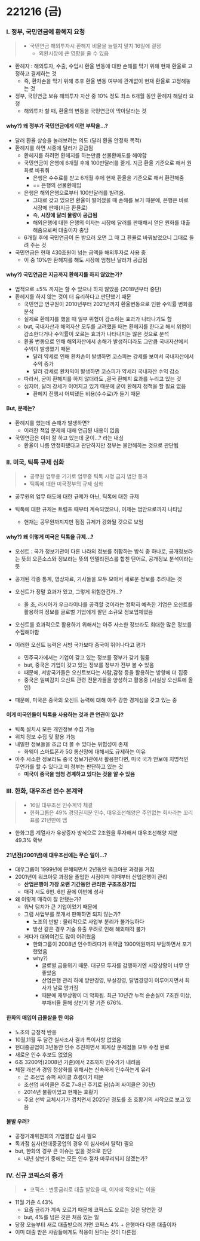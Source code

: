# 221216 (금)

### Ⅰ. 정부, 국민연금에 환헤지 요청

> - 국민연금 해외투자시 환헤지 비율을 늘릴지 말지 16일에 결정
>   - 외환시장에 큰 영향을 줄 수 있음

- 환헤지 : 해외투자, 수출, 수입시 환율 변동에 대한 손해를 막기 위해 현재 환율로 고정하고 결제하는 것
  - 즉, 환차손을 막기 위해 추후 환율 변동 여부에 관계없이 현재 환율로 고정해놓는 것
- 정부, 국민연금 보유 해외투자 자산 중 10% 정도 최소 6개월 동안 환헤지 해달라 요청
  - 해외투자 할 때, 환율의 변동을 국민연금이 막아달라는 것



#### why?) 왜 정부가 국민연금에게 이런 부탁을...?

- 달러 환율 상승을 눌러보려는 의도 (달러 환율 안정화 목적)
- 환헤지를 하면 시중에 달러가 공급됨
  - 환헤지를 하려면 환헤지를 하는만큼 선물환매도를 해야함
  - 국민연금이 은행에 6개월 후에 100만달러를 줄게. 지금 환율 기준으로 해서 원화로 바꿔줘
    - 은행은 수수료를 받고 6개월 후에 현재 환율을 기준으로 해서 환전해줌
    - == 은행의 선물환매입
  - 은행은 해외은행으로부터 100만달러를 빌려옴. 
    - 그대로 갖고 있으면 환율이 떨어졌을 때 손해를 보기 때문에, 은행은 바로 시장에 판매(지금 환율로)
    - 즉, **시장에 달러 물량이 공급됨**
    - 해외은행에 대한 은행의 이자는 시장에 달러를 판매해서 얻은 원화를 대출해줌으로써 대출이자 충당
  - 6개월 후에 국민연금이 돈 받으러 오면 그 때 그 환율로 바꿔놨었으니 그대로 돌려 주는 것
- 국민연금은 현재 430조원이 넘는 금액을 해외투자로 사용 중
  - 이 중 10%만 환헤지를 해도 시장에 엄청난 달러가 공급됨



#### why?) 국민연금은 지금까지 환헤지를 하지 않았는가?

- 법적으로 ±5% 까지는 할 수 있으나 하지 않았음 (2018년부터 중단)
- 환헤지를 하지 않는 것이 더 유리하다고 판단했기 때문
  - 국민연금 연구원이 2010년부터 2021년까지 환율변동으로 인한 수익률 변화를 분석
  - 실제로 환헤지를 했을 때 일부 위험이 감소하는 효과가 나타나기도 함
  - but, 국내자산과 해외자산 모두를 고려했을 때는 환헤지를 한다고 해서 위험이 감소한다거나 수익률이 오르는 효과가 나타나지는 않은 것으로 분석
  - 환율 변동으로 인해 해외자산에서 손해가 발생하더라도 그만큼 국내자산에서 수익이 발생했기 때문
    - 달러 약세로 인해 환차손이 발생하면 코스피는 강세를 보여서 국내자산에서 수익 증가
    - 달러 강세로 환차익이 발생하면 코스피가 약세라 국내자산 수익 감소
  - 따라서, 굳이 환헤지를 하지 않더라도 ,결국 환헤지 효과를 누리고 있는 것
  - 심지어, 달러 강세가 이어지고 있기 때문에 굳이 환헤지 정책을 할 필요 없음
    - 환헤지 진행시 어찌됐든 비용(수수료)가 들기 때문

#### But, 문제는?

- 환헤지를 했는데 손해가 발생하면?
  - 이러한 책임 문제에 대해 언급된 내용이 없음
- 국민연금은 이미 잘 하고 있는데 굳이...? 라는 내심
  - 환율이 나름 안정화됐다고 판단하지만 정부는 불안해하는 것으로 판단됨





### Ⅱ. 미국, 틱톡 규제 심화

> - 공무원 업무용 기기로 업무중 틱톡 시청 금지 법안 통과
> - 틱톡에 대한 미국정부의 규제 심화

- 공무원의 업무 태도에 대한 규제가 아닌, 틱톡에 대한 규제

- 틱톡에 대한 규제는 트럼프 때부터 계속되었으나, 이제는 법안으로까지 나타남
  - 현재는 공무원까지지만 점점 규제가 강화될 것으로 보임




#### why?) 왜 이렇게 미국은 틱톡을 규제...?

- 오신트 : 국가 정보기관이 다른 나라의 정보를 취합하는 방식 중 하나로, 공개정보라는 뜻의 오픈소스와 정보라는 뜻의 인텔리전스를 합친 단어로, 공개정보 분석이라는 뜻
- 공개된 각종 통계, 영상자료, 기사들을 모두 모아서 새로운 정보를 추려내는 것
- 오신트가 정말 효과가 있고, 그렇게 위험한건가...?
  - 올 초, 러시아가 우크라이나를 공격할 것이라는 정확히 예측한 기업은 오신트를 활용하여 정보를 글로벌 기업에게 팔던 소규모 정보업체였음

- 오신트를 효과적으로 활용하기 위해서는 아주 사소한 정보라도 최대한 많은 정보를 수집해야함
- 이러한 오신트 능력은 서방 국가보다 중국이 뛰어나다고 평가
  - 민주국가에서는 기업이 갖고 있는 정보를 정부가 갖기 힘듦
  - but, 중국은 기업이 갖고 있는 정보를 정부가 전부 볼 수 있음
  - 때문에, 서방국가들은 오신트보다는 사람,감청 등을 활용하는 방향에 더 집중
  - 중국은 일찌감치 오신트 관련 전문가들을 양성하고 활용중 (사실상 오신트에 올인)

- 때문에, 미국은 중국의 오신트 능력에 대해 아주 강한 경계심을 갖고 있는 중



#### 이게 미국인들이 틱톡을 사용하는 것과 큰 연관이 있나?

- 틱톡 설치시 모든 개인정보 수집 가능
- 위치 정보 수집 및 활용 가능
- 내밀한 정보들을 조금 더 볼 수 있다는 위험성이 존재
  - 화웨이 스마트폰과 5G 통신망에 대해서도 규제하는 이유
- 아주 사소한 정보라도 중국 정보기관에서 활용한다면, 미국 국가 안보에 치명적인 무언가를 할 수 있다고 미 정부는 판단하고 있는 것
  - **미국이 중국을 엄청 경계하고 있다는 것을 알 수 있음**



### Ⅲ. 한화, 대우조선 인수 본계약

> - 16일 대우조선 인수계약 체결
> - 한화그룹은 49% 경영권지분 인수, 대우조선해양은 주인없는 회사라는 꼬리표를 21년만에 뗌



- 한화그룹 계열사가 유상증자 방식으로 2조원을 투자해서 대우조선해양 지분 49.3% 확보



#### 21년전(2001년)에 대우조선에는 무슨 일이...?

- 대우그룹이 1999년에 분해되면서 2년동안 워크아웃 과정을 거침
- 2001년이 워크아웃 과정을 졸업한 시점이며 이때부터 산업은행이 관리
  - **산업은행이 가장 오랜 기간동안 관리한 구조조정기업**
  - 매각 시도 6번. 6번 끝에 이번에 성사
- 왜 이렇게 매각이 잘 안됐는가?
  - 워낙 덩치가 큰 기업이었기 때문에
  - 그럼 사업부를 쪼개서 판매하면 되지 않는가?
    - 노조의 반발 : 물리적으로 사업부 분리가 불가능하다
    - 방산 같은 경우 기술 유출 우려로 인해 해외매각 불가
  - 게다가 대외여건도 많이 어려웠음
    - 한화그룹이 2008년 인수하려다가 위약금 1900억원까지 부담하면서 포기했었음
    - why?) 
      - 글로벌 금융위기 때문. 대규모 투자를 감행하기엔 시장상황이 너무 안좋았음
      - 산업은행 관리 하에 방만경영, 부실경영, 탈법경영이 이루어지면서 회사가 날로 망가짐
      - 때문에 재무상황이 더 악화됨. 최근 10년간 누적 순손실이 7조원 이상, 부채비율 올해 상반기 말 기준 676%.



#### 한화의 매입이 급물살을 탄 이유

- 노조의 긍정적 반응
- 10월,11월 두 달간 실사조사 결과 특이사항 없었음
- 현대중공업이 3년동안 인수 추진하면서 회계상 문제점들 모두 수정 완료
- 새로운 인수 후보도 없었음
- 6조 3200억(2008년 기준)에서 2조까지 인수가가 내려옴
- 체질 개선과 경영 정상화를 위해서는 신속하게 인수하는게 유리
  - 곧 조선업 슈퍼 싸이클 흐름이기 때문
  - 조선업 싸이클은 주로 7~8년 주기로 봄(슈퍼 싸이클은 30년)
  - 2014년 불황이었고 현재는 호황기
  - 주요 선박 교체시기가 겹치면서 2025년 정도를 초 호황기의 시작으로 보고 있음



#### 불발 우려?

- 공정거래위원회의 기업결합 심사 필요
- 독과점 심사(현대중공업의 경우 이 심사에서 탈락) 필요
- but, 한화의 경우 큰 이슈는 없을 것으로 판단
  - 내년 상반기 중에는 모든 인수 절차 마무리되지 않겠는가?



### Ⅳ. 신규 코픽스의 증가

> - 코픽스 : 변동금리로 대출 받았을 때, 이자에 적용되는 이율

- 11월 기준 4.43%
  - 요즘 금리가 계속 오르기 때문에 코픽스도 오르는 것은 당연한 것
  - but, 4%를 넘은 것은 처음 있는 일
- 당장 오늘부터 새로 대출받으러 가면 코픽스 4% + 은행마다 다른 대출이자
- 이미 대출 받은 사람들에게도 적용이 된다는 것이 다른점
